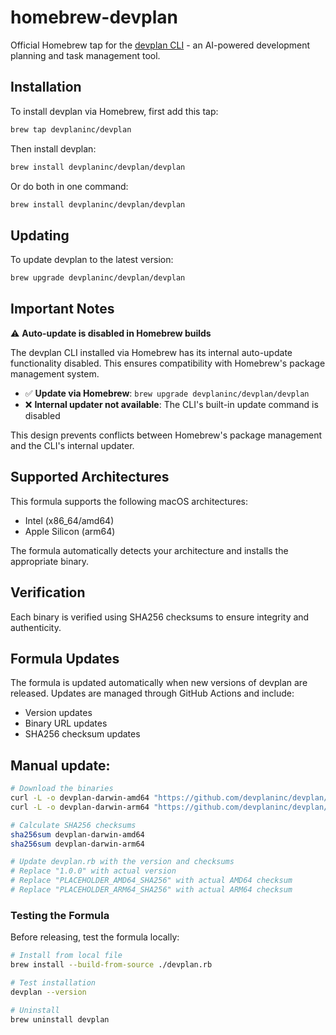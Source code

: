 # homebrew-devplan

Official Homebrew tap for the [devplan CLI](https://github.com/devplaninc/devplan) - an AI-powered development planning and task management tool.

## Installation

To install devplan via Homebrew, first add this tap:

```bash
brew tap devplaninc/devplan
```

Then install devplan:

```bash
brew install devplaninc/devplan/devplan
```

Or do both in one command:

```bash
brew install devplaninc/devplan/devplan
```

## Updating

To update devplan to the latest version:

```bash
brew upgrade devplaninc/devplan/devplan
```

## Important Notes

⚠️ **Auto-update is disabled in Homebrew builds**

The devplan CLI installed via Homebrew has its internal auto-update functionality disabled. This ensures compatibility with Homebrew's package management system.

- ✅ **Update via Homebrew**: `brew upgrade devplaninc/devplan/devplan`
- ❌ **Internal updater not available**: The CLI's built-in update command is disabled

This design prevents conflicts between Homebrew's package management and the CLI's internal updater.

## Supported Architectures

This formula supports the following macOS architectures:
- Intel (x86_64/amd64)
- Apple Silicon (arm64)

The formula automatically detects your architecture and installs the appropriate binary.

## Verification

Each binary is verified using SHA256 checksums to ensure integrity and authenticity.

## Formula Updates

The formula is updated automatically when new versions of devplan are released. Updates are managed through GitHub Actions and include:
- Version updates
- Binary URL updates
- SHA256 checksum updates

## Manual update:
   ```bash
   # Download the binaries
   curl -L -o devplan-darwin-amd64 "https://github.com/devplaninc/devplan/releases/download/v1.0.0/devplan-darwin-amd64"
   curl -L -o devplan-darwin-arm64 "https://github.com/devplaninc/devplan/releases/download/v1.0.0/devplan-darwin-arm64"
   
   # Calculate SHA256 checksums
   sha256sum devplan-darwin-amd64
   sha256sum devplan-darwin-arm64
   
   # Update devplan.rb with the version and checksums
   # Replace "1.0.0" with actual version
   # Replace "PLACEHOLDER_AMD64_SHA256" with actual AMD64 checksum
   # Replace "PLACEHOLDER_ARM64_SHA256" with actual ARM64 checksum
   ```

### Testing the Formula

Before releasing, test the formula locally:

```bash
# Install from local file
brew install --build-from-source ./devplan.rb

# Test installation
devplan --version

# Uninstall
brew uninstall devplan
```
